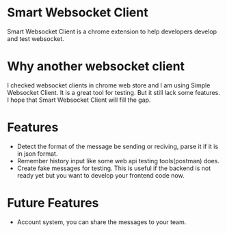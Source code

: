 # Smart Websocket Client
Smart Websocket Client is a chrome extension to help developers develop and test websocket.

# Why another websocket client
I checked websocket clients in chrome web store and I am using Simple Websocket Client. It is a great tool for testing. But it still lack some features. I hope that Smart Websocket Client will fill the gap.

# Features
* Detect the format of the message be sending or reciving, parse it if it is in json format.
* Remember history input like some web api testing tools(postman) does.
* Create fake messages for testing. This is useful if the backend is not ready yet but you want to develop your frontend code now.

# Future Features
* Account system, you can share the messages to your team. 
